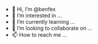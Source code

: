 - 👋 Hi, I’m @benfex
- 👀 I’m interested in ...
- 🌱 I’m currently learning ...
- 💞️ I’m looking to collaborate on ...
- 📫 How to reach me ...

<!---
benfex/benfex is a ✨ special ✨ repository because its `README.md` (this file) appears on your GitHub profile.
You can click the Preview link to take a look at your changes.
--->
